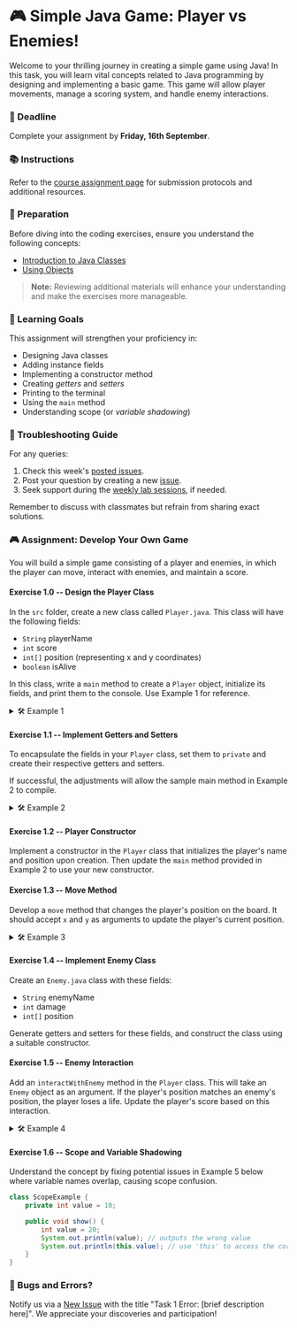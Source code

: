 # 🎮 Simple Java Game: Player vs Enemies!

Welcome to your thrilling journey in creating a simple game using Java! In this task, you will learn vital concepts related to Java programming by designing and implementing a basic game. This game will allow player movements, manage a scoring system, and handle enemy interactions.

### 📅 Deadline
Complete your assignment by **Friday, 16th September**.

### 📚 Instructions
Refer to the [course assignment page](https://gits-15.sys.kth.se/inda-22/course-instructions#assignments) for submission protocols and additional resources.

### 🧠 Preparation
Before diving into the coding exercises, ensure you understand the following concepts:

- [Introduction to Java Classes](https://docs.oracle.com/javase/tutorial/java/javaOO/classes.html)
- [Using Objects](https://docs.oracle.com/javase/tutorial/java/javaOO/usingobject.html)

> **Note:** Reviewing additional materials will enhance your understanding and make the exercises more manageable.

### 🎯 Learning Goals

This assignment will strengthen your proficiency in:
* Designing Java classes
* Adding instance fields
* Implementing a constructor method
* Creating *getters* and *setters*
* Printing to the terminal
* Using the `main` method
* Understanding scope (or *variable shadowing*)

### 🔧 Troubleshooting Guide
For any queries:

1. Check this week's [posted issues](https://gits-15.sys.kth.se/inda-22/help/issues).
2. Post your question by creating a new [issue](https://gits-15.sys.kth.se/inda-22/help/issues/new).
3. Seek support during the [weekly lab sessions](https://queue.csc.kth.se/Queue/INDA), if needed.

Remember to discuss with classmates but refrain from sharing exact solutions.

### 🎮 Assignment: Develop Your Own Game

You will build a simple game consisting of a player and enemies, in which the player can move, interact with enemies, and maintain a score.

#### Exercise 1.0 -- Design the Player Class
In the `src` folder, create a new class called `Player.java`. This class will have the following fields:

- `String` playerName
- `int` score
- `int[]` position (representing x and y coordinates)
- `boolean` isAlive

In this class, write a `main` method to create a `Player` object, initialize its fields, and print them to the console. Use Example 1 for reference.

<details>
  <summary> 🛠 Example 1 </summary>

  ```java
  class Player {

    String playerName;
    int score;
    int[] position;
    boolean isAlive;

    public static void main(String[] args) {
      Player p1 = new Player();

      p1.playerName = "Hero";
      p1.score = 0;
      p1.position = new int[]{0, 0}; // starting at origin
      p1.isAlive = true;

      System.out.println("Player Name: " + p1.playerName);
      System.out.println("Score: " + p1.score);
      System.out.println("Position: " + "(" + p1.position[0] + ", " + p1.position[1] + ")");
      System.out.println("Is Alive: " + p1.isAlive);
    }

  }
  ```
</details>

#### Exercise 1.1 -- Implement Getters and Setters
To encapsulate the fields in your `Player` class, set them to `private` and create their respective getters and setters.

If successful, the adjustments will allow the sample main method in Example 2 to compile.

<details>
  <summary> 🛠 Example 2 </summary>

  ```java
  class Player {

    private String playerName;
    private int score;
    private int[] position;
    private boolean isAlive;

    public String getPlayerName() {
      return playerName;
    }

    public void setPlayerName(String playerName) {
      this.playerName = playerName;
    }

    public int getScore() {
      return score;
    }

    public void setScore(int score) {
      this.score = score;
    }

    public int[] getPosition() {
      return position;
    }

    public void setPosition(int[] position) {
      this.position = position;
    }

    public boolean isAlive() {
      return isAlive;
    }

    public void setAlive(boolean isAlive) {
      this.isAlive = isAlive;
    }

    public static void main(String[] args) {
      Player p1 = new Player();

      p1.setPlayerName("Hero");
      p1.setScore(0);
      p1.setPosition(new int[]{0, 0});
      p1.setAlive(true);

      System.out.println("Player Name: " + p1.getPlayerName());
      System.out.println("Score: " + p1.getScore());
      System.out.println("Position: " + "(" + p1.getPosition()[0] + ", " + p1.getPosition()[1] + ")");
      System.out.println("Is Alive: " + p1.isAlive());
    }

  }
  ```
</details>

#### Exercise 1.2 -- Player Constructor
Implement a constructor in the `Player` class that initializes the player's name and position upon creation. Then update the `main` method provided in Example 2 to use your new constructor.

#### Exercise 1.3 -- Move Method
Develop a `move` method that changes the player's position on the board. It should accept `x` and `y` as arguments to update the player's current position.

<details>
  <summary> 🛠 Example 3 </summary>

  ```java
  public static void main(String[] args){
    Player hero = new Player("Hero", new int[]{0, 0});
    hero.move(5, 3);
    System.out.println("New Position: " + "(" + hero.getPosition()[0] + ", " + hero.getPosition()[1] + ")");
  }
  ```

  Expected output:
  ```
  > New Position: (5, 3)
  ```
</details>

#### Exercise 1.4 -- Implement Enemy Class
Create an `Enemy.java` class with these fields:

- `String` enemyName
- `int` damage
- `int[]` position

Generate getters and setters for these fields, and construct the class using a suitable constructor.

#### Exercise 1.5 -- Enemy Interaction
Add an `interactWithEnemy` method in the `Player` class. This will take an `Enemy` object as an argument. If the player's position matches an enemy's position, the player loses a life. Update the player's score based on this interaction.

<details>
  <summary> 🛠 Example 4 </summary>

  ```java
  public static void main(String[] args){
    Player hero = new Player("Hero", new int[]{0, 0});
    Enemy villain = new Enemy("Villain", 10, new int[]{0, 0});

    hero.interactWithEnemy(villain);
    System.out.println("Player Lives: " + hero.isAlive());
  }
  ```

  Expected output:
  ```
  > Player Lives: false
  ```
</details>

#### Exercise 1.6 -- Scope and Variable Shadowing
Understand the concept by fixing potential issues in Example 5 below where variable names overlap, causing scope confusion.

```Java
class ScopeExample {
    private int value = 10;

    public void show() {
        int value = 20;
        System.out.println(value); // outputs the wrong value
        System.out.println(this.value); // use 'this' to access the correct field
    }
}
```

### 🐛 Bugs and Errors?
Notify us via a [New Issue](https://gits-15.sys.kth.se/inda-22/help/issues/new) with the title "Task 1 Error: [brief description here]". We appreciate your discoveries and participation!